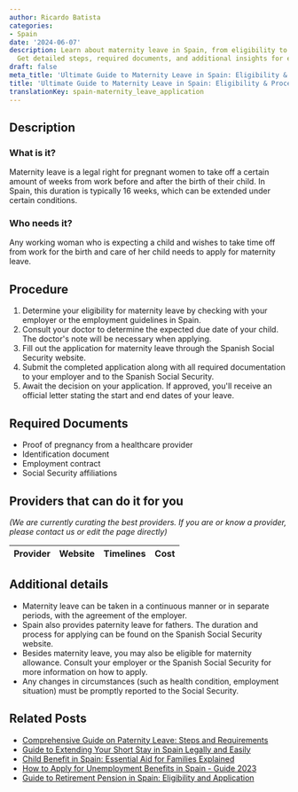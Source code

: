 ```yaml
---
author: Ricardo Batista
categories:
- Spain
date: '2024-06-07'
description: Learn about maternity leave in Spain, from eligibility to application.
  Get detailed steps, required documents, and additional insights for expecting mothers.
draft: false
meta_title: 'Ultimate Guide to Maternity Leave in Spain: Eligibility & Process'
title: 'Ultimate Guide to Maternity Leave in Spain: Eligibility & Process'
translationKey: spain-maternity_leave_application
---
```


## Description
### What is it?
Maternity leave is a legal right for pregnant women to take off a certain amount of weeks from work before and after the birth of their child. In Spain, this duration is typically 16 weeks, which can be extended under certain conditions.

### Who needs it?
Any working woman who is expecting a child and wishes to take time off from work for the birth and care of her child needs to apply for maternity leave.

## Procedure
1. Determine your eligibility for maternity leave by checking with your employer or the employment guidelines in Spain.
2. Consult your doctor to determine the expected due date of your child. The doctor's note will be necessary when applying.
3. Fill out the application for maternity leave through the Spanish Social Security website.
4. Submit the completed application along with all required documentation to your employer and to the Spanish Social Security.  
5. Await the decision on your application. If approved, you'll receive an official letter stating the start and end dates of your leave.

## Required Documents
- Proof of pregnancy from a healthcare provider
- Identification document
- Employment contract
- Social Security affiliations

## Providers that can do it for you

_(We are currently curating the best providers. If you are or know a provider, please contact us or edit the page directly)_

| Provider        |     Website     |     Timelines    |       Cost      |
| :-------------: | :-------------: |  :-------------: | :-------------: |

## Additional details
- Maternity leave can be taken in a continuous manner or in separate periods, with the agreement of the employer.
- Spain also provides paternity leave for fathers. The duration and process for applying can be found on the Spanish Social Security website.
- Besides maternity leave, you may also be eligible for maternity allowance. Consult your employer or the Spanish Social Security for more information on how to apply. 
- Any changes in circumstances (such as health condition, employment situation) must be promptly reported to the Social Security. 
## Related Posts

- [Comprehensive Guide on Paternity Leave: Steps and Requirements](https://tramitit.com/guides/spain/paternity_leave_application/)
- [Guide to Extending Your Short Stay in Spain Legally and Easily](https://tramitit.com/guides/spain/extension_of_short_stay/)
- [Child Benefit in Spain: Essential Aid for Families Explained](https://tramitit.com/guides/spain/child_benefit_application/)
- [How to Apply for Unemployment Benefits in Spain - Guide 2023](https://tramitit.com/guides/spain/unemployment_benefit_application/)
- [Guide to Retirement Pension in Spain: Eligibility and Application](https://tramitit.com/guides/spain/retirement_pension_application/)